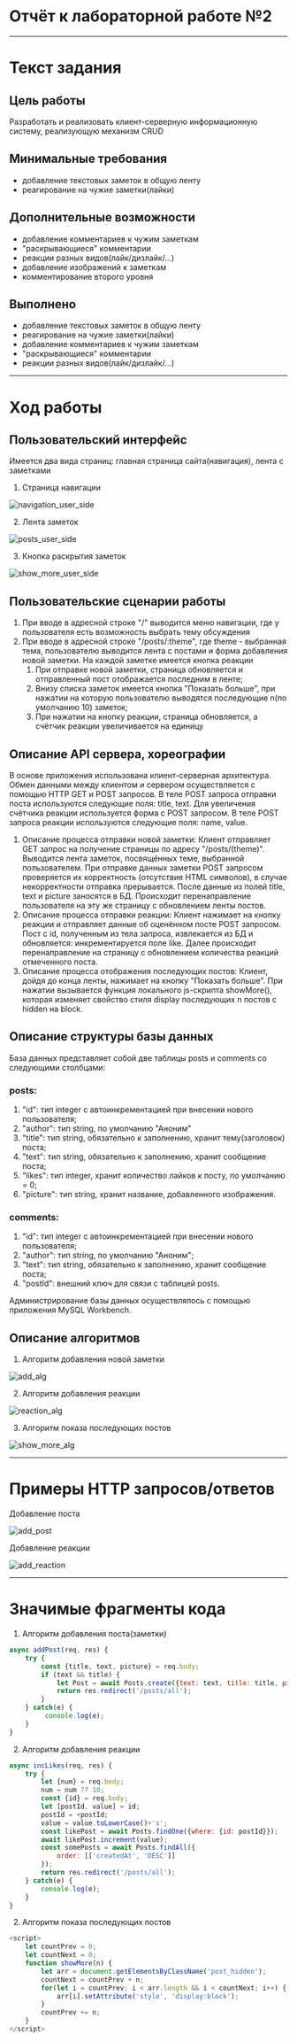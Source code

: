 # Отчёт к лабораторной работе №2
----
# Текст задания
## Цель работы
Разработать и реализовать клиент-серверную информационную систему, реализующую механизм CRUD
## Минимальные требования
- добавление текстовых заметок в общую ленту
- реагирование на чужие заметки(лайки) 
## Дополнительные возможности
- добавление комментариев к чужим заметкам
- "раскрывающиеся" комментарии
- реакции разных видов(лайк/дизлайк/...)
- добавление изображений к заметкам
 - комментирование второго уровня
 ## Выполнено
 - добавление текстовых заметок в общую ленту
- реагирование на чужие заметки(лайки)
- добавление комментариев к чужим заметкам
- "раскрывающиеся" комментарии
- реакции разных видов(лайк/дизлайк/...)

 ----
# Ход работы
## Пользовательский интерфейс
Имеется два вида страниц: главная страница сайта(навигация), лента с заметками
1. Страница навигации

![navigation_user_side](pictures/navigation_user_side.png)

2. Лента заметок

![posts_user_side](pictures/posts_user_side.png)

3. Кнопка раскрытия заметок

![show_more_user_side](pictures/show_more_user_side.png)

## Пользовательские сценарии работы
1. При вводе в адресной строке "/" выводится меню навигации, где у пользователя есть возможность выбрать тему обсуждения 
2. При вводе в адресной строке "/posts/:theme", где theme - выбранная тема, пользователю выводится лента с постами и форма добавления новой заметки. На каждой заметке имеется кнопка реакции
    1. При отправке новой заметки, страница обновляется и отправленный пост отображается последним в ленте;
    2. Внизу списка заметок имеется кнопка "Показать больше", при нажатии на которую пользователю выводятся последующие n(по умолчанию 10) заметок;
    3. При нажатии на кнопку реакции, страница обновляется, а счётчик реакции увеличивается на единицу

## Описание API сервера, хореографии
В основе приложения использована клиент-серверная архитектура. Обмен данными между клиентом и сервером осуществляется с помощью HTTP GET и POST запросов. В теле POST запроса отправки поста используются следующие поля: title, text. Для увеличения счётчика реакции используется форма с POST запросом. В теле POST запроса реакции используются следующие поля: name, value. 
1. Описание процесса отправки новой заметки: Клиент отправляет GET запрос на получение страницы по адресу "/posts/(theme)". Выводится лента заметок, посвящённых теме, выбранной пользователем. При отправке данных заметки POST запросом проверяется их корректность (отсутствие HTML символов), в случае некорректности отправка прерывается. После данные из полей title, text и picture заносятся в БД. Происходит перенаправление пользователя на эту же страницу с обновлением ленты постов.
2. Описание процесса отправки реакции: Клиент нажимает на кнопку реакции и отправляет данные об оценённом посте POST запросом. Пост с id, полученным из тела запроса, извлекается из БД и обновляется: инкрементируется поле like. Далее происходит перенаправление на страницу с обновлением количества реакций отмеченного поста.  
3. Описание процесса отображения последующих постов: Клиент, дойдя до конца ленты, нажимает на кнопку "Показать больше". При нажатии вызывается функция локального js-скрипта showMore(), которая изменяет свойство стиля display последующих n постов c hidden на block.
## Описание структуры базы данных
База данных представляет собой две таблицы posts и comments со следующими столбцами:
### posts:
1. "id": тип integer с автоинкрементацией при внесении нового пользователя;
2. "author": тип string, по умолчанию "Аноним"
3. "title": тип string, обязательно к заполнению, хранит тему(заголовок) поста;
4. "text": тип string, обязательно к заполнению, хранит сообщение поста;
5. "likes": тип integer, хранит количество лайков к посту, по умолчанию = 0;
6. "picture": тип string, хранит название, добавленного изображения.
### comments:
1. "id": тип integer с автоинкрементацией при внесении нового пользователя;
2. "author": тип string, по умолчанию "Аноним";
3. "text": тип string, обязательно к заполнению, хранит сообщение поста;
4. "postId": внешний ключ для связи с таблицей posts.

Администрирование базы данных осуществлялось с помощью приложения MySQL Workbench.
## Описание алгоритмов
1. Алгоритм добавления новой заметки

![add_alg](pictures/add_alg.png)

2. Алгоритм добавления реакции

![reaction_alg](pictures/reaction_alg.png)

3. Алгоритм показа последующих постов

![show_more_alg](pictures/show_more_alg.png)


----
# Примеры HTTP запросов/ответов
Добавление поста

![add_post](pictures/add_post_scen.png)

Добавление реакции

![add_reaction](pictures/add_reaction_scen.png)


----
# Значимые фрагменты кода
1. Алгоритм добавления поста(заметки)
```javascript
async addPost(req, res) {
    try {
        const {title, text, picture} = req.body;
        if (text && title) {
            let Post = await Posts.create({text: text, title: title, picture: picture});
            return res.redirect('/posts/all');
        }
    } catch(e) {
         console.log(e);
    }
}
```
2. Алгоритм добавления реакции
```javascript
async incLikes(req, res) {
    try {
        let {num} = req.body;
        num = num ?? 10;
        const {id} = req.body;
        let [postId, value] = id;
        postId = +postId;
        value = value.toLowerCase()+'s';
        const likePost = await Posts.findOne({where: {id: postId}});
        await likePost.increment(value);
        const somePosts = await Posts.findAll({
            order: [['createdAt', 'DESC']]
        });
        return res.redirect('/posts/all');
    } catch(e) {
        console.log(e);
    }
}
```
2. Алгоритм показа последующих постов
```javascript
<script>
    let countPrev = 0;
    let countNext = 0;
    function showMore(n) {
        let arr = document.getElementsByClassName('post_hidden');
        countNext = countPrev + n;
        for(let i = countPrev; i < arr.length && i < countNext; i++) {
            arr[i].setAttribute('style', 'display:block');
        }
        countPrev += n;
    }
</script>
```   